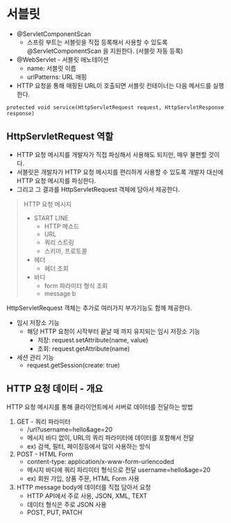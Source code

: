 # 서블릿
- @ServletComponentScan
  - 스프링 부트는 서블릿을 직접 등록해서 사용할 수 있도록 @ServletComponentScan 을 지원한다. (서블릿 자동 등록)
- @WebServlet - 서블릿 애노테이션
  - name: 서블릿 이름
  - urlPatterns: URL 매핑
- HTTP 요청을 통해 매핑된 URL이 호출되면 서블릿 컨테이너는 다음 메서드를 실행한다.
```
protected void service(HttpServletRequest request, HttpServletResponse response)
``` 

## HttpServletRequest 역할
- HTTP 요청 메시지를 개발자가 직접 파싱해서 사용해도 되지만, 매우 불편할 것이다.
- 서블릿은 개발자가 HTTP 요청 메시지를 편리하게 사용할 수 있도록 개발자 대신에 HTTP 요청 메시지를 파싱한다. 
- 그리고 그 결과를 HttpServletRequest 객체에 
담아서 제공한다.

> HTTP 요청 메시지
> - START LINE
>   - HTTP 메소드
>   - URL
>   - 쿼리 스트링
>   - 스키마, 프로토콜
> - 헤더
>   - 헤더 조회
> - 바디
>   - form 파라미터 형식 조회
>   - message b

HttpServletRequest 객체는 추가로 여러가지 부가기능도 함께 제공한다.
- 임시 저장소 기능
  - 해당 HTTP 요청이 시작부터 끝날 때 까지 유지되는 임시 저장소 기능
    - 저장: request.setAttribute(name, value)
    - 조회: request.getAttribute(name)
- 세션 관리 기능
  - request.getSession(create: true)

## HTTP 요청 데이터 - 개요
HTTP 요청 메시지를 통해 클라이언트에서 서버로 데이터를 전달하는 방법
1. GET - 쿼리 파라미터
   - /url?username=hello&age=20
   - 메시지 바디 없이, URL의 쿼리 파라미터에 데이터를 포함해서 전달
   - ex) 검색, 필터, 페이징등에서 많이 사용하는 방식
2. POST - HTML Form
   - content-type: application/x-www-form-urlencoded
   - 메시지 바디에 쿼리 파리미터 형식으로 전달 username=hello&age=20
   - ex) 회원 가입, 상품 주문, HTML Form 사용
3. HTTP message body에 데이터를 직접 담아서 요청
   - HTTP API에서 주로 사용, JSON, XML, TEXT
   - 데이터 형식은 주로 JSON 사용
   - POST, PUT, PATCH

